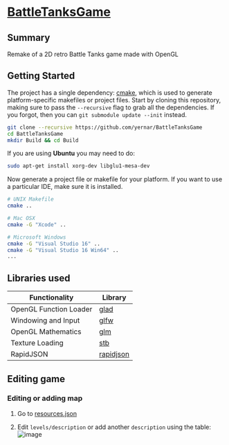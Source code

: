# [BattleTanksGame](https://yernar.github.io/BattleTanksGame/)

## Summary
Remake of a 2D retro Battle Tanks game made with OpenGL

## Getting Started 

The project has a single dependency: [cmake](http://www.cmake.org/download/), which is used to generate platform-specific makefiles or project files. Start by cloning this repository, making sure to pass the `--recursive` flag to grab all the dependencies. If you forgot, then you can `git submodule update --init` instead.

```bash
git clone --recursive https://github.com/yernar/BattleTanksGame
cd BattleTanksGame
mkdir Build && cd Build
```

If you are using <strong>Ubuntu</strong> you may need to do:
```bash
sudo apt-get install xorg-dev libglu1-mesa-dev
```

Now generate a project file or makefile for your platform. If you want to use a particular IDE, make sure it is installed.

```bash
# UNIX Makefile
cmake ..

# Mac OSX
cmake -G "Xcode" ..

# Microsoft Windows
cmake -G "Visual Studio 16" ..
cmake -G "Visual Studio 16 Win64" ..
...
```

## Libraries used
Functionality           | Library
----------------------- | ------------------------------------------
OpenGL Function Loader  | [glad](https://github.com/Dav1dde/glad)
Windowing and Input     | [glfw](https://github.com/glfw/glfw)
OpenGL Mathematics      | [glm](https://github.com/g-truc/glm)
Texture Loading         | [stb](https://github.com/nothings/stb)
RapidJSON               | [rapidjson](https://github.com/Tencent/rapidjson)

## Editing game
### Editing or adding map
1. Go to [resources.json](https://github.com/yernar/BattleTanksGame/blob/b8690431d58d44e3942207643deb439318d47ba0/res/resources.json#L806)

2. Edit `levels/description` or add another `description` using the table:
![image](https://user-images.githubusercontent.com/46201281/107474973-9348ee80-6b9d-11eb-84fe-ada6f18e241b.png)
